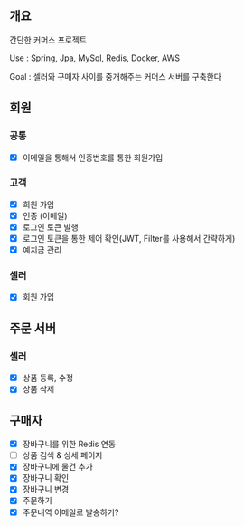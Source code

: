 ## 개요

간단한 커머스 프로젝트

Use : Spring, Jpa, MySql, Redis, Docker, AWS

Goal : 셀러와 구매자 사이를 중개해주는 커머스 서버를 구축한다

## 회원
### 공통
- [x] 이메일을 통해서 인증번호를 통한 회원가입

### 고객
- [x] 회원 가입
- [x] 인증 (이메일)
- [x] 로그인 토큰 발행
- [x] 로그인 토큰을 통한 제어 확인(JWT, Filter를 사용해서 간략하게)
- [x] 예치금 관리

### 셀러
- [x] 회원 가입 

## 주문 서버

### 셀러
- [x] 상품 등록, 수정
- [x] 상품 삭제

## 구매자

- [x] 장바구니를 위한 Redis 연동
- [ ] 상품 검색 & 상세 페이지
- [x] 장바구니에 물건 추가
- [x] 장바구니 확인
- [x] 장바구니 변경
- [x] 주문하기
- [x] 주문내역 이메일로 발송하기?
